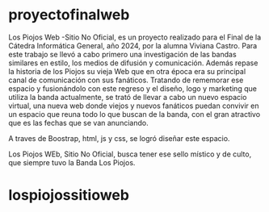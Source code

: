 # proyectofinalweb
Los Piojos Web -Sitio No Oficial, es un proyecto realizado para el Final de la Cátedra Informática General, año 2024, por la alumna Viviana Castro.
Para este trabajo se llevó a cabo primero una investigación de las bandas similares en estilo, los medios de difusión y comunicación. 
Además repase la historia de los Piojos su vieja Web que en otra época era su principal canal de comunicación con sus fanáticos. Tratando de rememorar ese espacio y fusionándolo con este regreso y el diseño, logo y marketing que utiliza la banda actualmente, se trató de llevar a cabo un nuevo espacio virtual, una nueva web donde viejos y nuevos fanáticos puedan convivir en un espacio que reuna todo lo que buscan de la banda, con el gran atractivo que es las fechas que se van anunciando.

A traves de Boostrap, html, js y css, se logró diseñar este espacio.

Los Piojos WEb, Sitio No Oficial, busca tener ese sello místico y de culto, que siempre tuvo la Banda Los Piojos.
# lospiojossitioweb